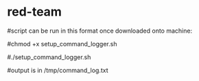 # red-team
#script can be run in this format once downloaded onto machine:

#chmod +x setup_command_logger.sh

#./setup_command_logger.sh

#output is in /tmp/command_log.txt
